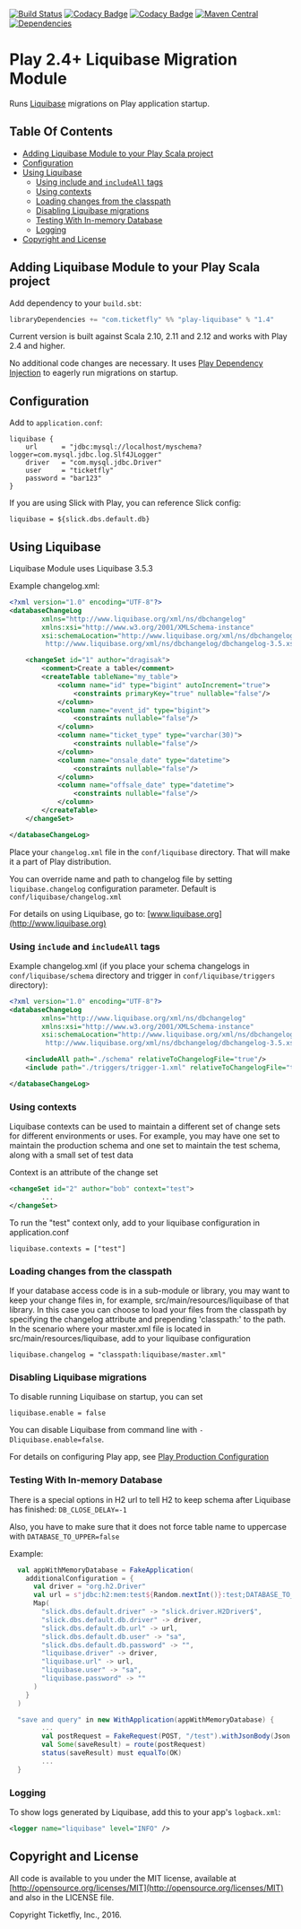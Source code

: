 [![Build Status](https://travis-ci.org/Ticketfly/play-liquibase.svg?branch=master)](https://travis-ci.org/Ticketfly/play-liquibase) 
[![Codacy Badge](https://api.codacy.com/project/badge/Coverage/7577ae541fbe4adc8d07f76f2c88ae06)](https://www.codacy.com/app/dragisak/play-liquibase?utm_source=github.com&amp;utm_medium=referral&amp;utm_content=Ticketfly/play-liquibase&amp;utm_campaign=Badge_Coverage) 
[![Codacy Badge](https://api.codacy.com/project/badge/grade/7577ae541fbe4adc8d07f76f2c88ae06)](https://www.codacy.com/app/dragisak/play-liquibase) 
[![Maven Central](https://maven-badges.herokuapp.com/maven-central/com.ticketfly/play-liquibase_2.12/badge.svg)](https://maven-badges.herokuapp.com/maven-central/com.ticketfly/play-liquibase_2.12) 
[![Dependencies](https://app.updateimpact.com/badge/692410697593786368/root.svg?config=compile)](https://app.updateimpact.com/latest/692410697593786368/root)

# Play 2.4+ Liquibase Migration Module

Runs [Liquibase](http://www.liquibase.org) migrations on Play application startup.

## Table Of Contents

* [Adding Liquibase Module to your Play Scala project](#adding-liquibase-module-to-your-play-scala-project)
* [Configuration](#configuration)
* [Using Liquibase](#using-liquibase)
  * [Using include and <code>includeAll</code> tags](#using-include-and-includeall-tags)
  * [Using contexts](#using-contexts)
  * [Loading changes from the classpath](#loading-changes-from-the-classpath)
  * [Disabling Liquibase migrations](#disabling-liquibase-migrations)
  * [Testing With In-memory Database](#testing-with-in-memory-database)
  * [Logging](#logging)
* [Copyright and License](#copyright-and-license)




## Adding Liquibase Module to your Play Scala project

Add dependency to your `build.sbt`:

```scala
libraryDependencies += "com.ticketfly" %% "play-liquibase" % "1.4"
```
Current version is built against Scala 2.10, 2.11 and 2.12 and works with Play 2.4 and higher.

No additional code changes are necessary. It uses [Play Dependency Injection](https://www.playframework.com/documentation/latest/ScalaDependencyInjection)
to eagerly run migrations on startup.

## Configuration

Add to `application.conf`:

```
liquibase {
    url      = "jdbc:mysql://localhost/myschema?logger=com.mysql.jdbc.log.Slf4JLogger"
    driver   = "com.mysql.jdbc.Driver"
    user     = "ticketfly"
    password = "bar123"
}

```

If you are using Slick with Play, you can reference Slick config:

```
liquibase = ${slick.dbs.default.db}
```


## Using Liquibase

Liquibase Module uses Liquibase 3.5.3

Example changelog.xml:

```xml
<?xml version="1.0" encoding="UTF-8"?>
<databaseChangeLog
        xmlns="http://www.liquibase.org/xml/ns/dbchangelog"
        xmlns:xsi="http://www.w3.org/2001/XMLSchema-instance"
        xsi:schemaLocation="http://www.liquibase.org/xml/ns/dbchangelog
         http://www.liquibase.org/xml/ns/dbchangelog/dbchangelog-3.5.xsd">

    <changeSet id="1" author="dragisak">
        <comment>Create a table</comment>
        <createTable tableName="my_table">
            <column name="id" type="bigint" autoIncrement="true">
                <constraints primaryKey="true" nullable="false"/>
            </column>
            <column name="event_id" type="bigint">
                <constraints nullable="false"/>
            </column>
            <column name="ticket_type" type="varchar(30)">
                <constraints nullable="false"/>
            </column>
            <column name="onsale_date" type="datetime">
                <constraints nullable="false"/>
            </column>
            <column name="offsale_date" type="datetime">
                <constraints nullable="false"/>
            </column>
        </createTable>
    </changeSet>

</databaseChangeLog>
```

Place your `changelog.xml` file in the `conf/liquibase` directory. That will make it a part of Play distribution.

You can override name and path to changelog file by setting `liquibase.changelog` configuration parameter. Default is `conf/liquibase/changelog.xml`

For details on using Liquibase, go to: [www.liquibase.org](http://www.liquibase.org)

### Using `include` and `includeAll` tags

Example changelog.xml (if you place your schema changelogs in `conf/liquibase/schema` directory and trigger in `conf/liquibase/triggers` directory):

```xml
<?xml version="1.0" encoding="UTF-8"?>
<databaseChangeLog
        xmlns="http://www.liquibase.org/xml/ns/dbchangelog"
        xmlns:xsi="http://www.w3.org/2001/XMLSchema-instance"
        xsi:schemaLocation="http://www.liquibase.org/xml/ns/dbchangelog
         http://www.liquibase.org/xml/ns/dbchangelog/dbchangelog-3.5.xsd">

    <includeAll path="./schema" relativeToChangelogFile="true"/>
    <include path="./triggers/trigger-1.xml" relativeToChangelogFile="true"/>

</databaseChangeLog>
```

### Using contexts

Liquibase contexts can be used to maintain a different set of change sets for different environments or uses.  For example, you may have one set to maintain the production schema
and one set to maintain the test schema, along with a small set of test data

Context is an attribute of the change set
```xml
<changeSet id="2" author="bob" context="test">
        ...
</changeSet>
```

To run the "test" context only, add to your liquibase configuration in application.conf
```
liquibase.contexts = ["test"]
```


### Loading changes from the classpath

If your database access code is in a sub-module or library, you may want to keep your change files in, for example, src/main/resources/liquibase of that library.  In this case you can choose to load
your files from the classpath by specifying the changelog attribute and prepending 'classpath:' to the path.  In the scenario where your master.xml file is located in src/main/resources/liquibase,
add to your liquibase configuration
```
liquibase.changelog = "classpath:liquibase/master.xml"
```

### Disabling Liquibase migrations

To disable running Liquibase on startup, you can set
```
liquibase.enable = false
```

You can disable Liquibase from command line with `-Dliquibase.enable=false`.

For details on configuring Play app, see [Play Production Configuration](https://www.playframework.com/documentation/2.4.x/ProductionConfiguration)

### Testing With In-memory Database

There is a special options in H2 url to tell H2 to keep schema after Liquibase has finished: `DB_CLOSE_DELAY=-1`

Also, you have to make sure that it does not force table name to uppercase with `DATABASE_TO_UPPER=false`

Example:

```scala
  val appWithMemoryDatabase = FakeApplication(
    additionalConfiguration = {
      val driver = "org.h2.Driver"
      val url = s"jdbc:h2:mem:test${Random.nextInt()}:test;DATABASE_TO_UPPER=false;DB_CLOSE_DELAY=-1"
      Map(
        "slick.dbs.default.driver" -> "slick.driver.H2Driver$",
        "slick.dbs.default.db.driver" -> driver,
        "slick.dbs.default.db.url" -> url,
        "slick.dbs.default.db.user" -> "sa",
        "slick.dbs.default.db.password" -> "",
        "liquibase.driver" -> driver,
        "liquibase.url" -> url,
        "liquibase.user" -> "sa",
        "liquibase.password" -> ""
      )
    }
  )

  "save and query" in new WithApplication(appWithMemoryDatabase) {
        ...
        val postRequest = FakeRequest(POST, "/test").withJsonBody(Json.toJson(payload))
        val Some(saveResult) = route(postRequest)
        status(saveResult) must equalTo(OK)
        ...
  }

```

### Logging

To show logs generated by Liquibase, add this to your app's `logback.xml`:
 
```xml
<logger name="liquibase" level="INFO" />
```


## Copyright and License

All code is available to you under the MIT license, available at [http://opensource.org/licenses/MIT](http://opensource.org/licenses/MIT) and also
in the LICENSE file.

Copyright Ticketfly, Inc., 2016.
